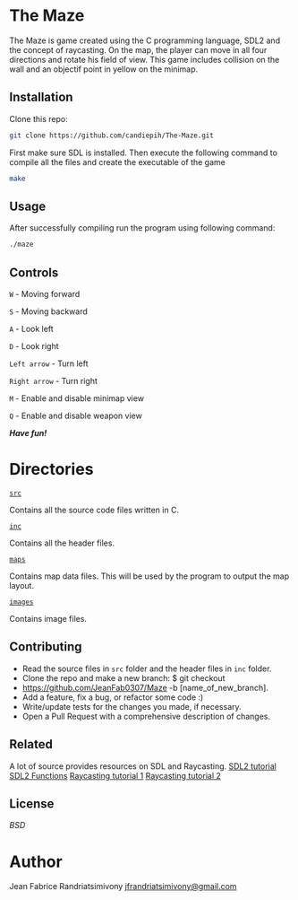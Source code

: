 # The Maze

The Maze is game created using the C programming language, SDL2 and the concept of raycasting. On the map, the player can move in all four directions and rotate his field of view. This game includes collision on the wall and an objectif point in yellow on the minimap.

## Installation

Clone this repo:
```bash
git clone https://github.com/candiepih/The-Maze.git
```

First make sure SDL is installed. Then execute the following command to compile all the files and create the executable of the game 

```bash
make
```

## Usage
After successfully compiling run the program using following command:

```bash
./maze
```

## Controls

```W``` - Moving forward

```S``` - Moving backward

```A``` - Look left

```D``` - Look right

```Left arrow``` - Turn left

```Right arrow``` - Turn right


```M``` - Enable and disable minimap view

```Q``` - Enable and disable weapon view

***Have fun!***

# Directories

[`src`](https://github.com/candiepih/The-Maze/tree/main/src)

Contains all the source code files written in C.

[`inc`](https://github.com/candiepih/The-Maze/tree/main/inc)

Contains all the header files.

[`maps`](https://github.com/candiepih/The-Maze/tree/main/maps)

Contains map data files. This will be used by the program to output the map layout.

[`images`]()

Contains image files.

## Contributing

- Read the source files in ```src``` folder and the header files in ```inc``` folder.
- Clone the repo and make a new branch: $ git checkout
- https://github.com/JeanFab0307/Maze -b [name_of_new_branch].
- Add a feature, fix a bug, or refactor some code :)
- Write/update tests for the changes you made, if necessary.
- Open a Pull Request with a comprehensive description of changes.

## Related

A lot of source provides resources on SDL and Raycasting.
[SDL2 tutorial](https://lazyfoo.net/tutorials/SDL/index.php)
[SDL2 Functions](https://wiki.libsdl.org/SDL2/CategoryAPI)
[Raycasting tutorial 1](https://permadi.com/1996/05/ray-casting-tutorial-table-of-contents/)
[Raycasting tutorial 2](https://lodev.org/cgtutor/raycasting.html)

## License
*BSD*


# Author

Jean Fabrice Randriatsimivony <jfrandriatsimivony@gmail.com>
